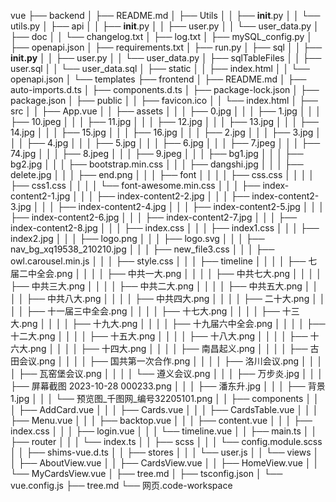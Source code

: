 vue
├── backend
│   ├── README.md
│   ├── Utils
│   │   ├── __init__.py
│   │   └── utils.py
│   ├── api
│   │   ├── __init__.py
│   │   ├── user.py
│   │   └── user_data.py
│   ├── doc
│   │   └── changelog.txt
│   ├── log.txt
│   ├── mySQL_config.py
│   ├── openapi.json
│   ├── requirements.txt
│   ├── run.py
│   ├── sql
│   │   ├── __init.py__
│   │   ├── user.py
│   │   └── user_data.py
│   ├── sqlTableFiles
│   │   ├── user.sql
│   │   └── user_data.sql
│   ├── static
│   │   ├── index.html
│   │   └── openapi.json
│   └── templates
├── frontend
│   ├── README.md
│   ├── auto-imports.d.ts
│   ├── components.d.ts
│   ├── package-lock.json
│   ├── package.json
│   ├── public
│   │   ├── favicon.ico
│   │   └── index.html
│   ├── src
│   │   ├── App.vue
│   │   ├── assets
│   │   │   ├── 0.jpg
│   │   │   ├── 1.jpg
│   │   │   ├── 10.jpeg
│   │   │   ├── 11.jpg
│   │   │   ├── 12.jpg
│   │   │   ├── 13.jpg
│   │   │   ├── 14.jpg
│   │   │   ├── 15.jpg
│   │   │   ├── 16.jpg
│   │   │   ├── 2.jpg
│   │   │   ├── 3.jpg
│   │   │   ├── 4.jpg
│   │   │   ├── 5.jpg
│   │   │   ├── 6.jpg
│   │   │   ├── 7.jpeg
│   │   │   ├── 74.jpg
│   │   │   ├── 8.jpeg
│   │   │   ├── 9.jpeg
│   │   │   ├── bg1.jpg
│   │   │   ├── bg2.jpg
│   │   │   ├── bootstrap.min.css
│   │   │   ├── dangshi.jpg
│   │   │   ├── delete.jpg
│   │   │   ├── end.png
│   │   │   ├── font
│   │   │   │   ├── css.css
│   │   │   │   ├── css1.css
│   │   │   │   └── font-awesome.min.css
│   │   │   ├── index-content2-1.jpg
│   │   │   ├── index-content2-2.jpg
│   │   │   ├── index-content2-3.jpg
│   │   │   ├── index-content2-4.jpg
│   │   │   ├── index-content2-5.jpg
│   │   │   ├── index-content2-6.jpg
│   │   │   ├── index-content2-7.jpg
│   │   │   ├── index-content2-8.jpg
│   │   │   ├── index.css
│   │   │   ├── index1.css
│   │   │   ├── index2.jpg
│   │   │   ├── logo.png
│   │   │   ├── logo.svg
│   │   │   ├── nav_bg_xq19538_210210.jpg
│   │   │   ├── new_file3.css
│   │   │   ├── owl.carousel.min.js
│   │   │   ├── style.css
│   │   │   ├── timeline
│   │   │   │   ├── 七届二中全会.png
│   │   │   │   ├── 中共一大.png
│   │   │   │   ├── 中共七大.png
│   │   │   │   ├── 中共三大.png
│   │   │   │   ├── 中共二大.png
│   │   │   │   ├── 中共五大.png
│   │   │   │   ├── 中共八大.png
│   │   │   │   ├── 中共四大.png
│   │   │   │   ├── 二十大.png
│   │   │   │   ├── 十一届三中全会.png
│   │   │   │   ├── 十七大.png
│   │   │   │   ├── 十三大.png
│   │   │   │   ├── 十九大.png
│   │   │   │   ├── 十九届六中全会.png
│   │   │   │   ├── 十二大.png
│   │   │   │   ├── 十五大.png
│   │   │   │   ├── 十八大.png
│   │   │   │   ├── 十六大.png
│   │   │   │   ├── 十四大.png
│   │   │   │   ├── 南昌起义.png
│   │   │   │   ├── 古田会议.png
│   │   │   │   ├── 国共第一次合作.png
│   │   │   │   ├── 洛川会议.png
│   │   │   │   ├── 瓦窑堡会议.png
│   │   │   │   └── 遵义会议.png
│   │   │   ├── 万步炎.jpg
│   │   │   ├── 屏幕截图 2023-10-28 000233.png
│   │   │   ├── 潘东升.jpg
│   │   │   ├── 背景1.jpg
│   │   │   └── 预览图_千图网_编号32205101.png
│   │   ├── components
│   │   │   ├── AddCard.vue
│   │   │   ├── Cards.vue
│   │   │   ├── CardsTable.vue
│   │   │   ├── Menu.vue
│   │   │   ├── backtop.vue
│   │   │   ├── content.vue
│   │   │   ├── index.css
│   │   │   ├── login.vue
│   │   │   └── timeline.vue
│   │   ├── main.ts
│   │   ├── router
│   │   │   └── index.ts
│   │   ├── scss
│   │   │   └── config.module.scss
│   │   ├── shims-vue.d.ts
│   │   ├── stores
│   │   │   └── user.js
│   │   └── views
│   │       ├── AboutView.vue
│   │       ├── CardsView.vue
│   │       ├── HomeView.vue
│   │       └── MyCardsView.vue
│   ├── tree.md
│   ├── tsconfig.json
│   └── vue.config.js
├── tree.md
└── 网页.code-workspace
